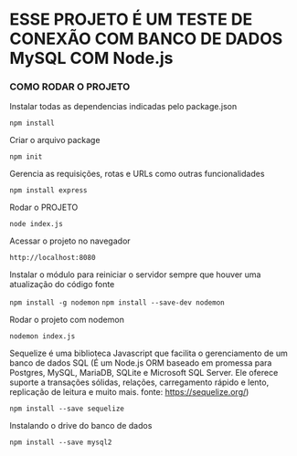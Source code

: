 # ESSE PROJETO É UM TESTE DE CONEXÃO COM BANCO DE DADOS MySQL COM Node.js


### COMO RODAR O PROJETO

Instalar todas as dependencias indicadas pelo package.json

`npm install`

Criar o arquivo package

`npm init`

Gerencia as requisições, rotas e URLs como outras funcionalidades

`npm install express`

Rodar o PROJETO

`node index.js`

Acessar o projeto no navegador

`http://localhost:8080`

Instalar o módulo para reiniciar o servidor sempre que houver uma atualização do código fonte

`npm install -g nodemon`
`npm install --save-dev nodemon`

Rodar o projeto com nodemon

`nodemon index.js`

Sequelize é uma biblioteca Javascript que facilita o gerenciamento de um banco de dados SQL 
(É um Node.js ORM baseado em promessa para Postgres, MySQL, MariaDB, SQLite e Microsoft SQL Server. Ele oferece suporte a transações sólidas, relações, carregamento rápido e lento, replicação de leitura e muito mais. fonte: https://sequelize.org/)

`npm install --save sequelize`

Instalando o drive do banco de dados

`npm install --save mysql2`


